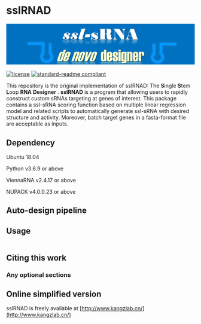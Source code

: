 # sslRNAD

![banner](https://github.com/hklz/sslRNAD/blob/main/img/sRNA.png)

[![license](https://img.shields.io/github/license/:user/:repo.svg)](LICENSE)
[![standard-readme compliant](https://img.shields.io/badge/readme%20style-standard-brightgreen.svg?style=flat-square)](https://github.com/RichardLitt/standard-readme)

This repository is the original implementation of sslRNAD: The **S**ingle **S**tem **L**oop **RNA** **Designer** .
**sslRNAD** is a program that allowing users to rapidly construct custom sRNAs targeting at genes of interest. This package contains a ssl-sRNA scoring function based on multiple linear regression model and related scripts to automatically generate ssl-sRNA with desired structure and activity. Moreover, batch target genes in a fasta-format file are acceptable as inputs.


## Dependency

Ubuntu 18.04

Python v3.6.9 or above

ViennaRNA v2.4.17 or above

NUPACK v4.0.0.23 or above


## Auto-design pipeline




## Usage

```
```

## Citing this work



### Any optional sections

## Online simplified version

sslRNAD is freely available at [http://www.kangzlab.cn/](http://www.kangzlab.cn/)

